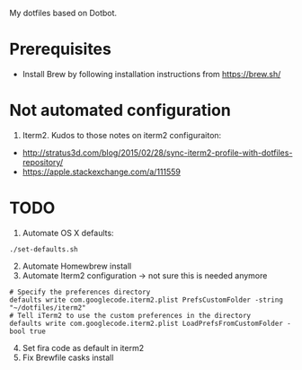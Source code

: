 My dotfiles based on Dotbot.

# Prerequisites
- Install Brew by following installation instructions from https://brew.sh/

# Not automated configuration
1. Iterm2.
Kudos to those notes on iterm2 configuraiton:
- http://stratus3d.com/blog/2015/02/28/sync-iterm2-profile-with-dotfiles-repository/
- https://apple.stackexchange.com/a/111559


# TODO
1. Automate OS X defaults:

```
./set-defaults.sh
```
2. Automate Homewbrew install
3. Automate Iterm2 configuration -> not sure this is needed anymore
```
# Specify the preferences directory
defaults write com.googlecode.iterm2.plist PrefsCustomFolder -string "~/dotfiles/iterm2"
# Tell iTerm2 to use the custom preferences in the directory
defaults write com.googlecode.iterm2.plist LoadPrefsFromCustomFolder -bool true
```
4. Set fira code as default in iterm2
5. Fix Brewfile casks install